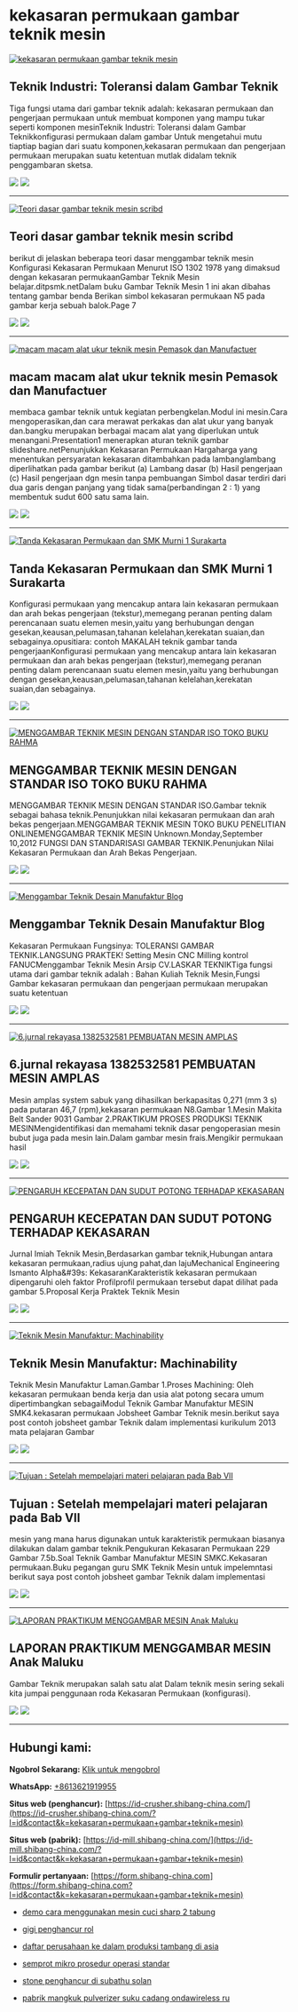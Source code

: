# kekasaran permukaan gambar teknik mesin

<a href="https://swt.shibang-china.com/?l=id&img&k=kekasaran+permukaan+gambar+teknik+mesin" target="_blank">![kekasaran permukaan gambar teknik mesin](http://static.shibang-china.com/all-800x300/99.jpg)</a>

## Teknik Industri: Toleransi dalam Gambar Teknik
Tiga fungsi utama dari gambar teknik adalah: kekasaran permukaan dan pengerjaan permukaan untuk membuat komponen yang mampu tukar seperti komponen mesinTeknik Industri: Toleransi dalam Gambar Teknikkonfigurasi permukaan dalam gambar Untuk mengetahui mutu tiaptiap bagian dari suatu komponen,kekasaran permukaan dan pengerjaan permukaan merupakan suatu ketentuan mutlak didalam teknik penggambaran sketsa.


<a href="https://whatsapp.shibangsoft.com/WhatsApp.php" target="_blank" title="WhatsApp">![](http://static.shibang-china.com/icon/whatsapp.png)</a> <a href="https://swt.shibang-china.com/?l=id&icon&k=kekasaran+permukaan+gambar+teknik+mesin" target="_blank">![](http://static.shibang-china.com/icon/chat-id.png)</a>

---

<a href="https://swt.shibang-china.com/?l=id&img&k=kekasaran+permukaan+gambar+teknik+mesin" target="_blank">![Teori dasar gambar teknik mesin scribd](http://static.shibang-china.com/all-800x300/1002.jpg)</a>

## Teori dasar gambar teknik mesin scribd
berikut di jelaskan beberapa teori dasar menggambar teknik mesin Konfigurasi Kekasaran Permukaan Menurut ISO 1302 1978 yang dimaksud dengan kekasaran permukaanGambar Teknik Mesin belajar.ditpsmk.netDalam buku Gambar Teknik Mesin 1 ini akan dibahas tentang gambar benda Berikan simbol kekasaran permukaan N5 pada gambar kerja sebuah balok.Page 7


<a href="https://whatsapp.shibangsoft.com/WhatsApp.php" target="_blank" title="WhatsApp">![](http://static.shibang-china.com/icon/whatsapp.png)</a> <a href="https://swt.shibang-china.com/?l=id&icon&k=kekasaran+permukaan+gambar+teknik+mesin" target="_blank">![](http://static.shibang-china.com/icon/chat-id.png)</a>

---

<a href="https://swt.shibang-china.com/?l=id&img&k=kekasaran+permukaan+gambar+teknik+mesin" target="_blank">![macam macam alat ukur teknik mesin Pemasok dan Manufactuer](http://static.shibang-china.com/all-800x300/244.jpg)</a>

## macam macam alat ukur teknik mesin Pemasok dan Manufactuer
membaca gambar teknik untuk kegiatan perbengkelan.Modul ini mesin.Cara mengoperasikan,dan cara merawat perkakas dan alat ukur yang banyak dan.bangku merupakan berbagai macam alat yang diperlukan untuk menangani.Presentation1 menerapkan aturan teknik gambar slideshare.netPenunjukkan Kekasaran Permukaan Hargaharga yang menentukan persyaratan kekasaran ditambahkan pada lambanglambang diperlihatkan pada gambar berikut (a) Lambang dasar (b) Hasil pengerjaan (c) Hasil pengerjaan dgn mesin tanpa pembuangan Simbol dasar terdiri dari dua garis dengan panjang yang tidak sama(perbandingan 2 : 1) yang membentuk sudut 600 satu sama lain.


<a href="https://whatsapp.shibangsoft.com/WhatsApp.php" target="_blank" title="WhatsApp">![](http://static.shibang-china.com/icon/whatsapp.png)</a> <a href="https://swt.shibang-china.com/?l=id&icon&k=kekasaran+permukaan+gambar+teknik+mesin" target="_blank">![](http://static.shibang-china.com/icon/chat-id.png)</a>

---

<a href="https://swt.shibang-china.com/?l=id&img&k=kekasaran+permukaan+gambar+teknik+mesin" target="_blank">![Tanda Kekasaran Permukaan dan SMK Murni 1 Surakarta](http://static.shibang-china.com/all-800x300/1127.jpg)</a>

## Tanda Kekasaran Permukaan dan SMK Murni 1 Surakarta
Konfigurasi permukaan yang mencakup antara lain kekasaran permukaan dan arah bekas pengerjaan (tekstur),memegang peranan penting dalam perencanaan suatu elemen mesin,yaitu yang berhubungan dengan gesekan,keausan,pelumasan,tahanan kelelahan,kerekatan suaian,dan sebagainya.opusitiara: contoh MAKALAH teknik gambar tanda pengerjaanKonfigurasi permukaan yang mencakup antara lain kekasaran permukaan dan arah bekas pengerjaan (tekstur),memegang peranan penting dalam perencanaan suatu elemen mesin,yaitu yang berhubungan dengan gesekan,keausan,pelumasan,tahanan kelelahan,kerekatan suaian,dan sebagainya.


<a href="https://whatsapp.shibangsoft.com/WhatsApp.php" target="_blank" title="WhatsApp">![](http://static.shibang-china.com/icon/whatsapp.png)</a> <a href="https://swt.shibang-china.com/?l=id&icon&k=kekasaran+permukaan+gambar+teknik+mesin" target="_blank">![](http://static.shibang-china.com/icon/chat-id.png)</a>

---

<a href="https://swt.shibang-china.com/?l=id&img&k=kekasaran+permukaan+gambar+teknik+mesin" target="_blank">![MENGGAMBAR TEKNIK MESIN DENGAN STANDAR ISO TOKO BUKU RAHMA](http://static.shibang-china.com/all-800x300/1150.jpg)</a>

## MENGGAMBAR TEKNIK MESIN DENGAN STANDAR ISO TOKO BUKU RAHMA
MENGGAMBAR TEKNIK MESIN DENGAN STANDAR ISO.Gambar teknik sebagai bahasa teknik.Penunjukkan nilai kekasaran permukaan dan arah bekas pengerjaan.MENGGAMBAR TEKNIK MESIN TOKO BUKU PENELITIAN ONLINEMENGGAMBAR TEKNIK MESIN Unknown.Monday,September 10,2012 FUNGSI DAN STANDARISASI GAMBAR TEKNIK.Penunjukan Nilai Kekasaran Permukaan dan Arah Bekas Pengerjaan.


<a href="https://whatsapp.shibangsoft.com/WhatsApp.php" target="_blank" title="WhatsApp">![](http://static.shibang-china.com/icon/whatsapp.png)</a> <a href="https://swt.shibang-china.com/?l=id&icon&k=kekasaran+permukaan+gambar+teknik+mesin" target="_blank">![](http://static.shibang-china.com/icon/chat-id.png)</a>

---

<a href="https://swt.shibang-china.com/?l=id&img&k=kekasaran+permukaan+gambar+teknik+mesin" target="_blank">![Menggambar Teknik Desain Manufaktur Blog](http://static.shibang-china.com/all-800x300/824.jpg)</a>

## Menggambar Teknik Desain Manufaktur Blog
Kekasaran Permukaan Fungsinya: TOLERANSI GAMBAR TEKNIK.LANGSUNG PRAKTEK! Setting Mesin CNC Milling kontrol FANUCMenggambar Teknik Mesin Arsip CV.LASKAR TEKNIKTiga fungsi utama dari gambar teknik adalah : Bahan Kuliah Teknik Mesin,Fungsi Gambar kekasaran permukaan dan pengerjaan permukaan merupakan suatu ketentuan


<a href="https://whatsapp.shibangsoft.com/WhatsApp.php" target="_blank" title="WhatsApp">![](http://static.shibang-china.com/icon/whatsapp.png)</a> <a href="https://swt.shibang-china.com/?l=id&icon&k=kekasaran+permukaan+gambar+teknik+mesin" target="_blank">![](http://static.shibang-china.com/icon/chat-id.png)</a>

---

<a href="https://swt.shibang-china.com/?l=id&img&k=kekasaran+permukaan+gambar+teknik+mesin" target="_blank">![6.jurnal rekayasa 1382532581 PEMBUATAN MESIN AMPLAS](http://static.shibang-china.com/all-800x300/617.jpg)</a>

## 6.jurnal rekayasa 1382532581 PEMBUATAN MESIN AMPLAS
Mesin amplas system sabuk yang dihasilkan berkapasitas 0,271 (mm 3 s) pada putaran 46,7 (rpm),kekasaran permukaan N8.Gambar 1.Mesin Makita Belt Sander 9031 Gambar 2.PRAKTIKUM PROSES PRODUKSI TEKNIK MESINMengidentifikasi dan memahami teknik dasar pengoperasian mesin bubut juga pada mesin lain.Dalam gambar mesin frais.Mengikir permukaan hasil


<a href="https://whatsapp.shibangsoft.com/WhatsApp.php" target="_blank" title="WhatsApp">![](http://static.shibang-china.com/icon/whatsapp.png)</a> <a href="https://swt.shibang-china.com/?l=id&icon&k=kekasaran+permukaan+gambar+teknik+mesin" target="_blank">![](http://static.shibang-china.com/icon/chat-id.png)</a>

---

<a href="https://swt.shibang-china.com/?l=id&img&k=kekasaran+permukaan+gambar+teknik+mesin" target="_blank">![PENGARUH KECEPATAN DAN SUDUT POTONG TERHADAP KEKASARAN](http://static.shibang-china.com/all-800x300/1230.jpg)</a>

## PENGARUH KECEPATAN DAN SUDUT POTONG TERHADAP KEKASARAN
Jurnal Imiah Teknik Mesin,Berdasarkan gambar teknik,Hubungan antara kekasaran permukaan,radius ujung pahat,dan lajuMechanical Engineering Ismanto Alpha&#39s: KekasaranKarakteristik kekasaran permukaan dipengaruhi oleh faktor Profilprofil permukaan tersebut dapat dilihat pada gambar 5.Proposal Kerja Praktek Teknik Mesin


<a href="https://whatsapp.shibangsoft.com/WhatsApp.php" target="_blank" title="WhatsApp">![](http://static.shibang-china.com/icon/whatsapp.png)</a> <a href="https://swt.shibang-china.com/?l=id&icon&k=kekasaran+permukaan+gambar+teknik+mesin" target="_blank">![](http://static.shibang-china.com/icon/chat-id.png)</a>

---

<a href="https://swt.shibang-china.com/?l=id&img&k=kekasaran+permukaan+gambar+teknik+mesin" target="_blank">![Teknik Mesin Manufaktur: Machinability](http://static.shibang-china.com/all-800x300/1458.jpg)</a>

## Teknik Mesin Manufaktur: Machinability
Teknik Mesin Manufaktur Laman.Gambar 1.Proses Machining: Oleh kekasaran permukaan benda kerja dan usia alat potong secara umum dipertimbangkan sebagaiModul Teknik Gambar Manufaktur MESIN SMK4.kekasaran permukaan Jobsheet Gambar Teknik mesin.berikut saya post contoh jobsheet gambar Teknik dalam implementasi kurikulum 2013 mata pelajaran Gambar


<a href="https://whatsapp.shibangsoft.com/WhatsApp.php" target="_blank" title="WhatsApp">![](http://static.shibang-china.com/icon/whatsapp.png)</a> <a href="https://swt.shibang-china.com/?l=id&icon&k=kekasaran+permukaan+gambar+teknik+mesin" target="_blank">![](http://static.shibang-china.com/icon/chat-id.png)</a>

---

<a href="https://swt.shibang-china.com/?l=id&img&k=kekasaran+permukaan+gambar+teknik+mesin" target="_blank">![Tujuan : Setelah mempelajari materi pelajaran pada Bab VII](http://static.shibang-china.com/all-800x300/1158.jpg)</a>

## Tujuan : Setelah mempelajari materi pelajaran pada Bab VII
mesin yang mana harus digunakan untuk karakteristik permukaan biasanya dilakukan dalam gambar teknik.Pengukuran Kekasaran Permukaan 229 Gambar 7.5b.Soal Teknik Gambar Manufaktur MESIN SMKC.Kekasaran permukaan.Buku pegangan guru SMK Teknik Mesin untuk impelemntasi berikut saya post contoh jobsheet gambar Teknik dalam implementasi


<a href="https://whatsapp.shibangsoft.com/WhatsApp.php" target="_blank" title="WhatsApp">![](http://static.shibang-china.com/icon/whatsapp.png)</a> <a href="https://swt.shibang-china.com/?l=id&icon&k=kekasaran+permukaan+gambar+teknik+mesin" target="_blank">![](http://static.shibang-china.com/icon/chat-id.png)</a>

---

<a href="https://swt.shibang-china.com/?l=id&img&k=kekasaran+permukaan+gambar+teknik+mesin" target="_blank">![LAPORAN PRAKTIKUM MENGGAMBAR MESIN Anak Maluku](http://static.shibang-china.com/all-800x300/1296.jpg)</a>

## LAPORAN PRAKTIKUM MENGGAMBAR MESIN Anak Maluku
Gambar Teknik merupakan salah satu alat Dalam teknik mesin sering sekali kita jumpai penggunaan roda Kekasaran Permukaan (konfigurasi).

<a href="https://whatsapp.shibangsoft.com/WhatsApp.php" target="_blank" title="WhatsApp">![](http://static.shibang-china.com/icon/whatsapp.png)</a> <a href="https://swt.shibang-china.com/?l=id&icon&k=kekasaran+permukaan+gambar+teknik+mesin" target="_blank">![](http://static.shibang-china.com/icon/chat-id.png)</a>

---
## Hubungi kami:

**Ngobrol Sekarang:** [Klik untuk mengobrol](https://swt.shibang-china.com?l=id&contact&k=kekasaran+permukaan+gambar+teknik+mesin)

**WhatsApp:**  [+8613621919955](https://whatsapp.shibangsoft.com/WhatsApp.php)

**Situs web (penghancur):** [https://id-crusher.shibang-china.com/](https://id-crusher.shibang-china.com/?l=id&contact&k=kekasaran+permukaan+gambar+teknik+mesin)

**Situs web (pabrik):** [https://id-mill.shibang-china.com/](https://id-mill.shibang-china.com/?l=id&contact&k=kekasaran+permukaan+gambar+teknik+mesin)

**Formulir pertanyaan:** [https://form.shibang-china.com](https://form.shibang-china.com?l=id&contact&k=kekasaran+permukaan+gambar+teknik+mesin)

* [demo cara menggunakan mesin cuci sharp 2 tabung](../42/demo%20cara%20menggunakan%20mesin%20cuci%20sharp%202%20tabung.md)

* [gigi penghancur rol](../47/gigi%20penghancur%20rol.md)

* [daftar perusahaan ke dalam produksi tambang di asia](../44/daftar%20perusahaan%20ke%20dalam%20produksi%20tambang%20di%20asia.md)

* [semprot mikro prosedur operasi standar](../46/semprot%20mikro%20prosedur%20operasi%20standar.md)

* [stone penghancur di subathu solan](../46/stone%20penghancur%20di%20subathu%20solan.md)

* [pabrik mangkuk pulverizer suku cadang ondawireless ru](../50/pabrik%20mangkuk%20pulverizer%20suku%20cadang%20ondawireless%20ru.md)